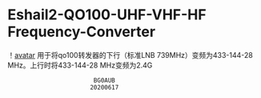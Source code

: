 ﻿# Eshail2-QO100-UHF-VHF-HF Frequency-Converter
 ！[avatar](https://github.com/zhaofengzf163/QO100-U-V-HF-UP-DOW-Frequency-Converter/blob/master/photo/QO100%20UVHF.jpg)
   用于将qo100转发器的下行（标准LNB 739MHz）变频为433-144-28 MHz。上行时将433-144-28 MHz变频为2.4G





                            BG0AUB
                           20200617

